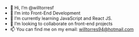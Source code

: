 - 👋 Hi, I’m @willtorresf
- 👀 I’m into Front-End Development
- 🌱 I’m currently learning JavaScript and React JS.
- 💞️ I’m looking to collaborate on front-end projects
- 📫 You can find me on my email: willtorres94@hotmail.com

<!---
willtorresf/willtorresf is a ✨ special ✨ repository because its `README.md` (this file) appears on your GitHub profile.
You can click the Preview link to take a look at your changes.
--->
